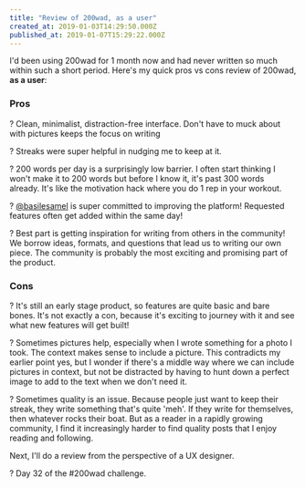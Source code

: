 ```yaml
---
title: "Review of 200wad, as a user"
created_at: 2019-01-03T14:29:50.000Z
published_at: 2019-01-07T15:29:22.000Z
---
```

I'd been using 200wad for 1 month now and had never written so much within such a short period. Here's my quick pros vs cons review of 200wad, **as a user**:

### Pros

? Clean, minimalist, distraction-free interface. Don't have to muck about with pictures keeps the focus on writing

? Streaks were super helpful in nudging me to keep at it.

? 200 words per day is a surprisingly low barrier. I often start thinking I won't make it to 200 words but before I know it, it's past 300 words already. It's like the motivation hack where you do 1 rep in your workout.

? [@basilesamel](https://200wordsaday.com/writers/basilesamel) is super committed to improving the platform! Requested features often get added within the same day!  

? Best part is getting inspiration for writing from others in the community! We borrow ideas, formats, and questions that lead us to writing our own piece. The community is probably the most exciting and promising part of the product.  

  

### Cons

? It's still an early stage product, so features are quite basic and bare bones. It's not exactly a con, because it's exciting to journey with it and see what new features will get built!

? Sometimes pictures help, especially when I wrote something for a photo I took. The context makes sense to include a picture. This contradicts my earlier point yes, but I wonder if there's a middle way where we can include pictures in context, but not be distracted by having to hunt down a perfect image to add to the text when we don't need it.

? Sometimes quality is an issue. Because people just want to keep their streak, they write something that's quite 'meh'. If they write for themselves, then whatever rocks their boat. But as a reader in a rapidly growing community, I find it increasingly harder to find quality posts that I enjoy reading and following.   

  

Next, I'll do a review from the perspective of a UX designer.

  

? Day 32 of the #200wad challenge.
